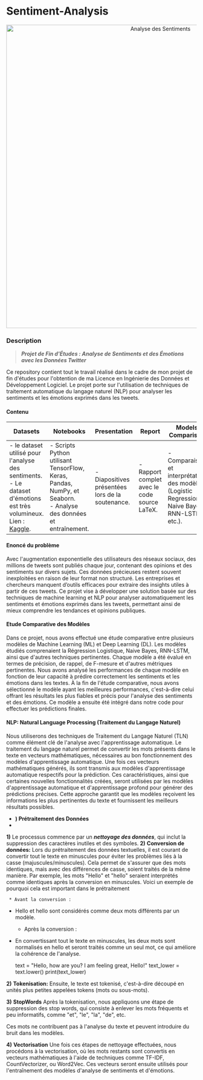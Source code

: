# Sentiment-Analysis
<div align="center">
  <img src="https://d3caycb064h6u1.cloudfront.net/wp-content/uploads/2021/06/sentimentanalysishotelgeneric-2048x803-1.jpg" alt="Analyse des Sentiments" width="800">
</div>

### Description

> ***Projet de Fin d'Études : Analyse de Sentiments et des Émotions avec les Données Twitter***

Ce repository contient tout le travail réalisé dans le cadre de mon projet de fin d'études pour l'obtention de ma Licence en Ingénierie des Données et Développement Logiciel. Le projet porte sur l'utilisation de techniques de traitement automatique du langage naturel (NLP) pour analyser les sentiments et les émotions exprimés dans les tweets.

#### Contenu 
| **Datasets**                                                                                                                                              | **Notebooks**                                                                                                         | **Presentation**                                   | **Report**                                            | **Models Comparison**                                                                                 |
|------------------------------------------------------------------------------------------------------------------------------------------------------------|-----------------------------------------------------------------------------------------------------------------------|---------------------------------------------------|------------------------------------------------------|-------------------------------------------------------------------------------------------------------|
| -  le dataset utilisé pour l'analyse des sentiments. <br> - Le dataset d'émotions est très volumineux. Lien : [Kaggle](https://www.kaggle.com/datasets/nelgiriyewithana/emotions).          | - Scripts Python utilisant TensorFlow, Keras, Pandas, NumPy, et Seaborn. <br> - Analyse des données et entraînement. | - Diapositives présentées lors de la soutenance. | - Rapport complet avec le code source LaTeX.        | - Comparaison et interprétation des modèles (Logistic Regression, Naive Bayes, RNN-LSTM, etc.).       |
 
#### Enoncé du problème
Avec l'augmentation exponentielle des utilisateurs des réseaux sociaux, des millions de tweets sont publiés chaque jour, contenant des opinions et des sentiments sur divers sujets. Ces données précieuses restent souvent inexploitées en raison de leur format non structuré. Les entreprises et chercheurs manquent d’outils efficaces pour extraire des insights utiles à partir de ces tweets. Ce projet vise à développer une solution basée sur des techniques de machine learning et NLP pour analyser automatiquement les sentiments et émotions exprimés dans les tweets, permettant ainsi de mieux comprendre les tendances et opinions publiques.

#### Etude Comparative des Modèles
Dans ce projet, nous avons effectué une étude comparative entre plusieurs modèles de Machine Learning (ML) et Deep Learning (DL). Les modèles étudiés comprenaient la Régression Logistique, Naive Bayes, RNN-LSTM, ainsi que d'autres techniques pertinentes. Chaque modèle a été évalué en termes de précision, de rappel, de F-mesure et d'autres métriques pertinentes. Nous avons analysé les performances de chaque modèle en fonction de leur capacité à prédire correctement les sentiments et les émotions dans les textes. À la fin de l'étude comparative, nous avons sélectionné le modèle ayant les meilleures performances, c'est-à-dire celui offrant les résultats les plus fiables et précis pour l'analyse des sentiments et des émotions. Ce modèle a ensuite été intégré dans notre code pour effectuer les prédictions finales.

#### NLP: Natural Language Processing (Traitement du Langage Naturel)

Nous utiliserons des techniques de Traitement du Langage Naturel (TLN) comme élément clé de l'analyse avec l'apprentissage automatique. Le traitement du langage naturel permet de convertir les mots présents dans le texte en vecteurs mathématiques, nécessaires au bon fonctionnement des modèles d'apprentissage automatique. Une fois ces vecteurs mathématiques générés, ils sont transmis aux modèles d'apprentissage automatique respectifs pour la prédiction. Ces caractéristiques, ainsi que certaines nouvelles fonctionnalités créées, seront utilisées par les modèles d'apprentissage automatique et d'apprentissage profond pour générer des prédictions précises. Cette approche garantit que les modèles reçoivent les informations les plus pertinentes du texte et fournissent les meilleurs résultats possibles.  
   * **) Prétraitement des Données**
   * 
 **1)** Le processus commence par un ***nettoyage des données***, qui inclut la suppression des caractères inutiles et des symboles.
 **2)**  **Conversion de données:** Lors du prétraitement des données textuelles, il est courant de convertir tout le texte en minuscules pour éviter les problèmes liés à la casse (majuscules/minuscules). Cela permet de s'assurer que des mots identiques, mais avec des différences de casse, soient traités de la même manière. Par exemple, les mots "Hello" et "hello" seraient interprétés comme identiques après la conversion en minuscules.
     Voici un exemple de pourquoi cela est important dans le prétraitement 

     * Avant la conversion :
* Hello et hello sont considérés comme deux mots différents par un modèle.
     * Après la conversion :
* En convertissant tout le texte en minuscules, les deux mots sont normalisés en hello et seront traités comme un seul mot, ce qui améliore la cohérence de l'analyse.

  text = "Hello, how are you? I am feeling great, Hello!"
text_lower = text.lower()
print(text_lower)



     
 **2)** **Tokenisation:** Ensuite, le texte est tokenisé, c'est-à-dire découpé en unités plus petites appelées tokens (mots ou sous-mots).

**3)** **StopWords** Après la tokenisation, nous appliquons une étape de suppression des stop words, qui consiste à enlever les mots fréquents et peu informatifs, comme "et", "le", "la", "de", etc.

Ces mots ne contribuent pas à l'analyse du texte et peuvent introduire du bruit dans les modèles.


**4)** **Vectorisation** Une fois ces étapes de nettoyage effectuées, nous procédons à la vectorisation, où les mots restants sont convertis en vecteurs mathématiques à l'aide de techniques comme TF-IDF, CountVectorizer, ou Word2Vec. Ces vecteurs seront ensuite utilisés pour l'entraînement des modèles d'analyse de sentiments et d'émotions.

    

     

     



